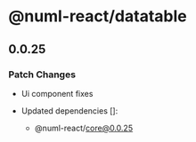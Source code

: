 # @numl-react/datatable

## 0.0.25

### Patch Changes

- Ui component fixes

- Updated dependencies []:
  - @numl-react/core@0.0.25
